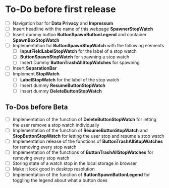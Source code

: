 # To-Do before first release

- [ ] Navigation bar for **Data Privacy**  and **Impressum**
- [ ] Insert headline with the name of this webpage **SpawnerStopWatch**
- [ ] Insert dummy button **ButtonSpawnButtonLegend** and container **SpawnBoxStopWatch**
- [ ] Implementation for **ButtonSpawnStopWatch** with the following elements
  - [ ] **InputFieldLabelStopWatch** for the label of a stop watch
  - [ ] **ButtonSpawnStopWatch** for spawning a stop watch
  - [ ] Insert Dummy **ButtonTrashAllStopWatches** for spawning
- [ ] Insert **SeparationBar**
- [ ] Implement **StopWatch**
  - [ ] **LabelStopWatch** for the label of the stop watch
  - [ ] Insert dummy **ResumeButtonStopWatch**
  - [ ] Insert dummy **DeleteButtonStopWatch**

## To-Dos before Beta

- [ ] Implementation of the function of **DeleteButtonStopWatch** for letting the user remove a stop watch individually
- [ ] Implementation of the function of **ResumeButtonStopWatch** and **StopButtonStopWatch** for letting the user stop and resume a stop watch
- [ ] Implementation release of the functions of  **ButtonTrashAllStopWatches** for removing every stop watch
- [ ] Implementation of the functions of  **ButtonTrashAllStopWatches** for removing every stop watch
- [ ] Storing state of a watch stop in the local storage in browser
- [ ] Make it look good in desktop resolution
- [ ] Implementation of the function of **ButtonSpawnButtonLegend** for toggling the legend about what a button does

